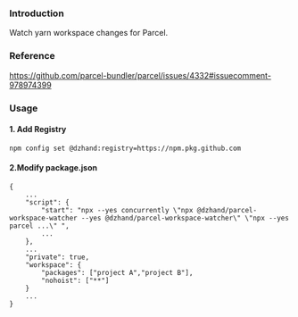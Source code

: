 
### Introduction

Watch yarn workspace changes for Parcel.

### Reference 

https://github.com/parcel-bundler/parcel/issues/4332#issuecomment-978974399


### Usage

#### 1. Add Registry

    npm config set @dzhand:registry=https://npm.pkg.github.com

#### 2.Modify package.json
    {
        ...
        "script": {
            "start": "npx --yes concurrently \"npx @dzhand/parcel-workspace-watcher --yes @dzhand/parcel-workspace-watcher\" \"npx --yes parcel ...\" ",
            ...
        },
        ...
        "private": true,
        "workspace": {
            "packages": ["project A","project B"],
            "nohoist": ["**"]
        }
        ...
    }
